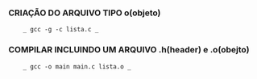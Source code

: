 ### CRIAÇÃO DO ARQUIVO TIPO o(objeto) ###
		_ gcc -g -c lista.c _

### COMPILAR INCLUINDO UM ARQUIVO .h(header) e .o(obejto) ###
		_ gcc -o main main.c lista.o _
